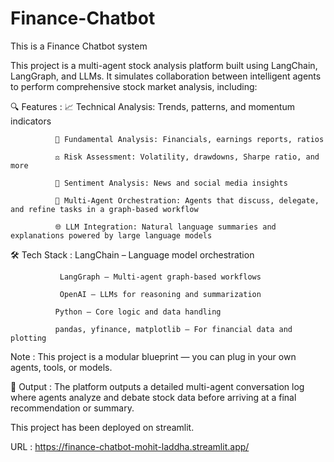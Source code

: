 # Finance-Chatbot
This is a Finance Chatbot system

This project is a multi-agent stock analysis platform built using LangChain, LangGraph, and LLMs. It simulates collaboration between intelligent agents to perform comprehensive stock market analysis, including:

🔍 Features : 
              📈 Technical Analysis: Trends, patterns, and momentum indicators

              🧾 Fundamental Analysis: Financials, earnings reports, ratios

              ⚖️ Risk Assessment: Volatility, drawdowns, Sharpe ratio, and more

              💬 Sentiment Analysis: News and social media insights

              🧠 Multi-Agent Orchestration: Agents that discuss, delegate, and refine tasks in a graph-based workflow

              🌐 LLM Integration: Natural language summaries and explanations powered by large language models

🛠️ Tech Stack : 
               LangChain – Language model orchestration

               LangGraph – Multi-agent graph-based workflows

               OpenAI – LLMs for reasoning and summarization

              Python – Core logic and data handling

              pandas, yfinance, matplotlib – For financial data and plotting

Note : This project is a modular blueprint — you can plug in your own agents, tools, or models.

📄 Output : 
The platform outputs a detailed multi-agent conversation log where agents analyze and debate stock data before arriving at a final recommendation or summary.

This project has been deployed on streamlit.

URL :   https://finance-chatbot-mohit-laddha.streamlit.app/
